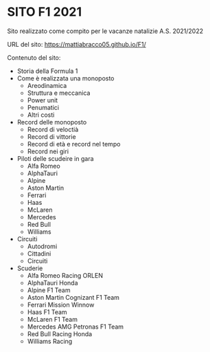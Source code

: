 # SITO F1 2021

Sito realizzato come compito per le vacanze natalizie A.S. 2021/2022

URL del sito: https://mattiabracco05.github.io/F1/


Contenuto del sito:

- Storia della Formula 1
- Come è realizzata una monoposto
  - Areodinamica
  - Struttura e meccanica
  - Power unit
  - Penumatici
  - Altri costi
- Record delle monoposto
  - Record di veloctià
  - Record di vittorie
  - Record di età e record nel tempo
  - Record nei giri
- Piloti delle scudeire in gara
  - Alfa Romeo
  - AlphaTauri
  - Alpine
  - Aston Martin
  - Ferrari
  - Haas
  - McLaren
  - Mercedes
  - Red Bull
  - Williams
- Circuiti
  - Autodromi
  - Cittadini
  - Circuiti
- Scuderie
  - Alfa Romeo Racing ORLEN
  - AlphaTauri Honda
  - Alpine F1 Team
  - Aston Martin Cognizant F1 Team
  - Ferrari Mission Winnow
  - Haas F1 Team
  - McLaren F1 Team
  - Mercedes AMG Petronas F1 Team
  - Red Bull Racing Honda
  - Williams Racing
